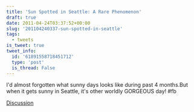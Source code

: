 ```yaml
---
title: 'Sun Spotted in Seattle: A Rare Phenomenon'
draft: true
date: 2011-04-24T03:37:52+00:00
slug: '201104240337-sun-spotted-in-seattle'
tags:
  - tweets
is_tweet: true
tweet_info:
  id: '61891558718451712'
  type: 'post'
  is_thread: False
---
```




I'd almost forgotten what sunny days looks like during past 4 months.But when it gets sunny in Seattle, it's other worldly GORGEOUS day! #fb

[Discussion](https://x.com/sytelus/status/61891558718451712)
